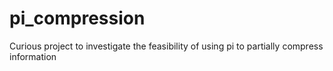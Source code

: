 # pi_compression
Curious project to investigate the feasibility of using pi to partially compress information
